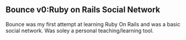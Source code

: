 Bounce v0:Ruby on Rails Social Network
-----------------------------------------

Bounce was my first attempt at learning Ruby On Rails and was a basic social network. Was soley a personal teaching/learning tool.
